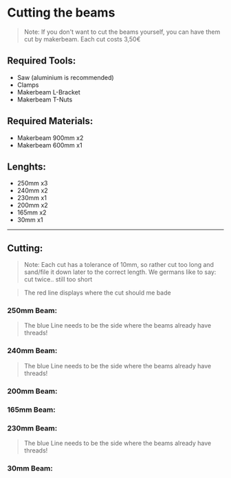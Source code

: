 # Cutting the beams

>Note: If you don't want to cut the beams yourself, you can have them cut by makerbeam. Each cut costs 3,50€

## Required Tools:
- Saw (aluminium is recommended)
- Clamps
- Makerbeam L-Bracket
- Makerbeam T-Nuts

## Required Materials:
- Makerbeam 900mm x2
- Makerbeam 600mm x1

## Lenghts:
- 250mm x3
- 240mm x2
- 230mm x1
- 200mm x2
- 165mm x2
- 30mm x1

---

## Cutting:
>Note: Each cut has a tolerance of 10mm, so rather cut too long and sand/file it down later to the correct length. We germans like to say: cut twice.. still too short

>The red line displays where the cut should me bade

### 250mm Beam:
>The blue Line needs to be the side where the beams already have threads!

### 240mm Beam:
>The blue Line needs to be the side where the beams already have threads!

### 200mm Beam:

### 165mm Beam:

### 230mm Beam:
>The blue Line needs to be the side where the beams already have threads!

### 30mm Beam: